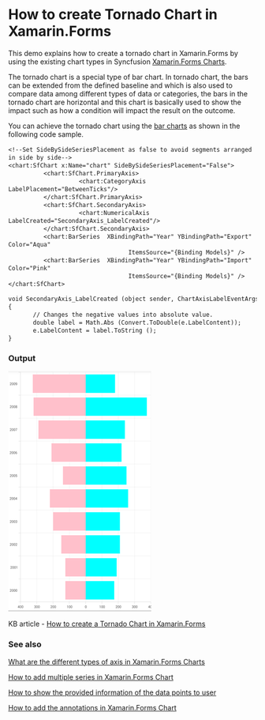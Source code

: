 # How to create Tornado Chart in Xamarin.Forms

This demo explains how to create a tornado chart in Xamarin.Forms by using the existing chart types in Syncfusion [Xamarin.Forms Charts](https://help.syncfusion.com/xamarin/charts/getting-started). 

The tornado chart is a special type of bar chart. In tornado chart, the bars can be extended from the defined baseline and which is also used to compare data among different types of data or categories, the bars in the tornado chart are horizontal and this chart is basically used to show the impact such as how a condition will impact the result on the outcome.

You can achieve the tornado chart using the [bar charts](https://help.syncfusion.com/xamarin/charts/charttypes#bar-chart) as shown in the following code sample.

```
<!--Set SideBySideSeriesPlacement as false to avoid segments arranged in side by side-->
<chart:SfChart x:Name="chart" SideBySideSeriesPlacement="False">
          <chart:SfChart.PrimaryAxis>
                    <chart:CategoryAxis LabelPlacement="BetweenTicks"/>
          </chart:SfChart.PrimaryAxis>
          <chart:SfChart.SecondaryAxis>
                    <chart:NumericalAxis LabelCreated="SecondaryAxis_LabelCreated"/>
          </chart:SfChart.SecondaryAxis>
          <chart:BarSeries  XBindingPath="Year" YBindingPath="Export" Color="Aqua" 
                                  ItemsSource="{Binding Models}" />
          <chart:BarSeries  XBindingPath="Year" YBindingPath="Import" Color="Pink" 
                                  ItemsSource="{Binding Models}" />
</chart:SfChart>
```

```
void SecondaryAxis_LabelCreated (object sender, ChartAxisLabelEventArgs e)
{
       // Changes the negative values into absolute value.
       double label = Math.Abs (Convert.ToDouble(e.LabelContent));
       e.LabelContent = label.ToString ();
}
```

### Output
 
![Tornado Chart in Xamarin.Forms](xamarin.forms-tornado-chart.png)

KB article - [How to create a Tornado Chart in Xamarin.Forms](https://www.syncfusion.com/kb/10684/how-to-create-a-tornado-chart-in-xamarin-forms)

### See also

[What are the different types of axis in Xamarin.Forms Charts](https://help.syncfusion.com/xamarin/charts/axis)

[How to add multiple series in Xamarin.Forms Chart](https://help.syncfusion.com/xamarin/charts/chartseries#multiple-series)

[How to show the provided information of the data points to user](https://help.syncfusion.com/xamarin/charts/datamarker)

[How to add the annotations in Xamarin.Forms Chart](https://help.syncfusion.com/xamarin/charts/chartannotation)
